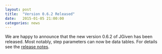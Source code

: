 ```yaml
---
layout: post
title:  "Version 0.6.2 Released"
date:   2015-01-05 21:00:00
categories: news
---
```

We are happy to announce that the new version 0.6.2 of JGiven has been released. Most notably, step parameters can now be data tables. For details see the [release notes](https://github.com/TNG/JGiven/releases/tag/v0.6.2).



[jgiven-gh]: https://github.com/TNG/JGiven
[jgiven]:    http://jgiven.org
